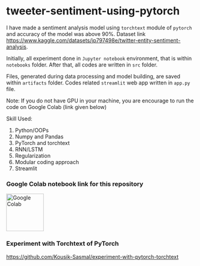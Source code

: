 # tweeter-sentiment-using-pytorch 

I have made a sentiment analysis model using `torchtext` module of `pytorch` and accuracy of the model was above 90%. 
Dataset link https://www.kaggle.com/datasets/jp797498e/twitter-entity-sentiment-analysis.

Initially, all experiment done in `Jupyter notebook` environment, that is within `notebooks` folder. After that, all codes are written in `src` folder. 

Files, generated during data processing and model building, are saved within `artifacts` folder. 
Codes related `streamlit` web app written in `app.py` file.


Note: If you do not have GPU in your machine, you are encourage to run the code on Google Colab (link given below)

Skill Used:

1) Python/OOPs
2) Numpy and Pandas
3) PyTorch and torchtext
4) RNN/LSTM
5) Regularization
6) Modular coding approach
7) Streamlit

### Google Colab notebook link for this repository 
[<img src="https://colab.research.google.com/img/colab_favicon_256px.png" alt="Google Colab" width="100" height="100">](https://colab.research.google.com/drive/1TngXrAjhOLJXunNlsO4LR7TkMbunwRZF?usp=sharing) 


### Experiment with Torchtext of PyTorch 

https://github.com/Kousik-Sasmal/experiment-with-pytorch-torchtext




